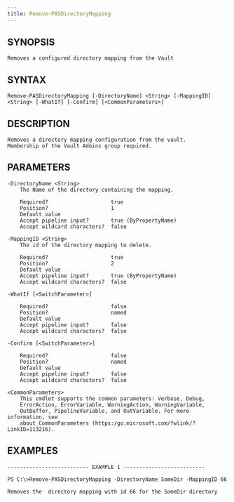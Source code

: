 ```yaml
---
title: Remove-PASDirectoryMapping
---
```


## SYNOPSIS

    Removes a configured directory mapping from the Vault

## SYNTAX

    Remove-PASDirectoryMapping [-DirectoryName] <String> [-MappingID] <String> [-WhatIf] [-Confirm] [<CommonParameters>]

## DESCRIPTION

    Removes a directory mapping configuration from the vault.
    Membership of the Vault Admins group required.

## PARAMETERS

    -DirectoryName <String>
        The Name of the directory containing the mapping.

        Required?                    true
        Position?                    1
        Default value
        Accept pipeline input?       true (ByPropertyName)
        Accept wildcard characters?  false

    -MappingID <String>
        The id of the directory mapping to delete.

        Required?                    true
        Position?                    2
        Default value
        Accept pipeline input?       true (ByPropertyName)
        Accept wildcard characters?  false

    -WhatIf [<SwitchParameter>]

        Required?                    false
        Position?                    named
        Default value
        Accept pipeline input?       false
        Accept wildcard characters?  false

    -Confirm [<SwitchParameter>]

        Required?                    false
        Position?                    named
        Default value
        Accept pipeline input?       false
        Accept wildcard characters?  false

    <CommonParameters>
        This cmdlet supports the common parameters: Verbose, Debug,
        ErrorAction, ErrorVariable, WarningAction, WarningVariable,
        OutBuffer, PipelineVariable, and OutVariable. For more information, see
        about_CommonParameters (https:/go.microsoft.com/fwlink/?LinkID=113216).

## EXAMPLES

    -------------------------- EXAMPLE 1 --------------------------

    PS C:\>Remove-PASDirectoryMapping -DirectoryName SomeDir -MappingID 66

    Removes the  directory mapping with id 66 for the SomeDir directory

